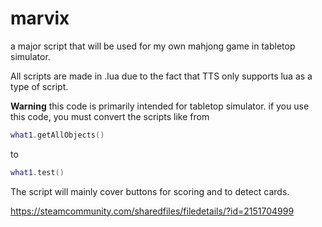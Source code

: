 # marvix
a major script that will be used for my own mahjong game in tabletop simulator.

All scripts are made in .lua due to the fact that TTS only supports lua as a type of script.

**Warning**
this code is primarily intended for tabletop simulator. if you use this code, you must convert the scripts like from 
```lua 
what1.getAllObjects()
```
to
```lua
what1.test()
```

The script will mainly cover buttons for scoring and to detect cards.

https://steamcommunity.com/sharedfiles/filedetails/?id=2151704999
